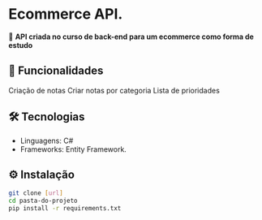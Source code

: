 # Ecommerce API.

🔹 **API criada no curso de back-end para um ecommerce como forma de estudo** 

## 🚀 Funcionalidades
Criação de notas
Criar notas por categoria
Lista de prioridades

## 🛠️ Tecnologias
- Linguagens: C#
- Frameworks: Entity Framework.

## ⚙️ Instalação
```bash
git clone [url]
cd pasta-do-projeto
pip install -r requirements.txt
